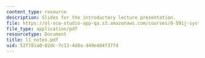 ```yaml
---
content_type: resource
description: Slides for the introductory lecture presentation.
file: https://ol-ocw-studio-app-qa.s3.amazonaws.com/courses/8-591j-systems-biology-fall-2004/52f781a002dc7c134d8ad49e404f37fd_l1_notes.pdf
file_type: application/pdf
resourcetype: Document
title: l1_notes.pdf
uid: 52f781a0-02dc-7c13-4d8a-d49e404f37fd
---
```

